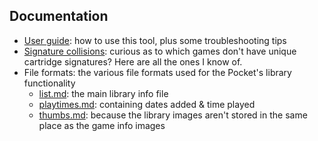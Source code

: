 ## Documentation

* [User guide](./userguide.md): how to use this tool, plus some troubleshooting tips
* [Signature collisions](./collisions.md): curious as to which games don't have unique cartridge signatures? Here are all the ones I know of.
* File formats: the various file formats used for the Pocket's library functionality
  * [list.md](./list.md): the main library info file
  * [playtimes.md](./playtimes.md): containing dates added & time played
  * [thumbs.md](./thumbs.md): because the library images aren't stored in the same place as the game info images
